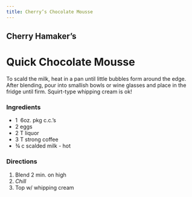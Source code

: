 ```yaml
---
title: Cherry’s Chocolate Mousse
---
```


## Cherry Hamaker’s

# Quick Chocolate Mousse

To scald the milk,  heat in a pan until little bubbles form around the edge. After blending, pour into smallish bowls or wine glasses and place in the fridge until firm.  Squirt-type whipping cream is ok!

### Ingredients

- <qu>1 &nbsp;6oz. pkg</qu> c.c.’s
- <qu>2</qu> eggs
- <qu>2 T</qu> liquor
- <qu>3 T</qu> strong coffee
- <qu>¾ c</qu> scalded milk - hot

### Directions

1. Blend <qu>2 min.</qu> on high
2. *Chill*
3. Top w/ whipping cream